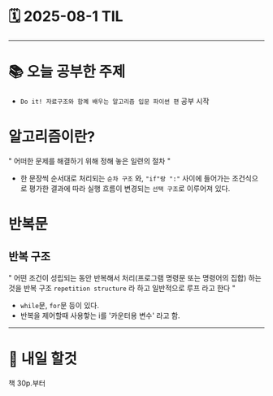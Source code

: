 # 🗓️ 2025-08-1 TIL
---
# 📚 오늘 공부한 주제
- ```Do it! 자료구조와 함꼐 배우는 알고리즘 입문 파이썬 편``` 공부 시작
# 알고리즘이란?
" 어떠한 문제를 해결하기 위해 정해 놓은 일련의 절차 "
- 한 문장씩 순서대로 처리되는 ```순차 구조``` 와, ``` "if"랑 ":" ``` 사이에 들어가는 조건식으로 평가한 결과에 따라 실행 흐름이 변경되는 ```선택 구조```로 이루어져 있다.

# 반복문
## 반복 구조
" 어떤 조건이 성립되는 동안 반복해서 처리(프로그램 명령문 또는 명령어의 집합) 하는것을 반복 구조 ```repetition structure``` 라 하고 일반적으로 루프 라고 한다 "
- ```while```문, ```for```문 등이 있다.
- 반복을 제어할때 사용핳는 i를 '카운터용 변수' 라고 함.

---


# 🔁 내일 할것
책 30p.부터
